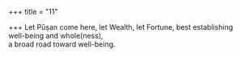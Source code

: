 +++
title = "11"

+++
Let Pūṣan come here, let Wealth, let Fortune, best establishing  
well-being and whole(ness),  
a broad road toward well-being.  